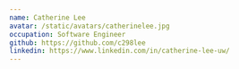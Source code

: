 ```yaml
---
name: Catherine Lee
avatar: /static/avatars/catherinelee.jpg
occupation: Software Engineer
github: https://github.com/c298lee
linkedin: https://www.linkedin.com/in/catherine-lee-uw/
---
```


